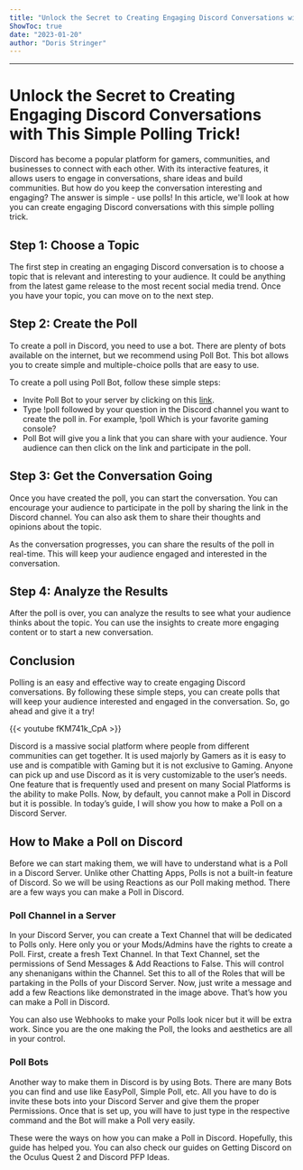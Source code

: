 ```yaml
---
title: "Unlock the Secret to Creating Engaging Discord Conversations with This Simple Polling Trick!"
ShowToc: true 
date: "2023-01-20"
author: "Doris Stringer"
---
```

*****
# Unlock the Secret to Creating Engaging Discord Conversations with This Simple Polling Trick!

Discord has become a popular platform for gamers, communities, and businesses to connect with each other. With its interactive features, it allows users to engage in conversations, share ideas and build communities. But how do you keep the conversation interesting and engaging? The answer is simple - use polls! In this article, we'll look at how you can create engaging Discord conversations with this simple polling trick.

## Step 1: Choose a Topic

The first step in creating an engaging Discord conversation is to choose a topic that is relevant and interesting to your audience. It could be anything from the latest game release to the most recent social media trend. Once you have your topic, you can move on to the next step.

## Step 2: Create the Poll

To create a poll in Discord, you need to use a bot. There are plenty of bots available on the internet, but we recommend using Poll Bot. This bot allows you to create simple and multiple-choice polls that are easy to use.

To create a poll using Poll Bot, follow these simple steps:

- Invite Poll Bot to your server by clicking on this [link](https://top.gg/bot/245492977212821504).
- Type !poll followed by your question in the Discord channel you want to create the poll in. For example, !poll Which is your favorite gaming console?
- Poll Bot will give you a link that you can share with your audience. Your audience can then click on the link and participate in the poll.

## Step 3: Get the Conversation Going

Once you have created the poll, you can start the conversation. You can encourage your audience to participate in the poll by sharing the link in the Discord channel. You can also ask them to share their thoughts and opinions about the topic.

As the conversation progresses, you can share the results of the poll in real-time. This will keep your audience engaged and interested in the conversation.

## Step 4: Analyze the Results

After the poll is over, you can analyze the results to see what your audience thinks about the topic. You can use the insights to create more engaging content or to start a new conversation.

## Conclusion

Polling is an easy and effective way to create engaging Discord conversations. By following these simple steps, you can create polls that will keep your audience interested and engaged in the conversation. So, go ahead and give it a try!

{{< youtube fKM741k_CpA >}} 



Discord is a massive social platform where people from different communities can get together. It is used majorly by Gamers as it is easy to use and is compatible with Gaming but it is not exclusive to Gaming. Anyone can pick up and use Discord as it is very customizable to the user’s needs. One feature that is frequently used and present on many Social Platforms is the ability to make Polls. Now, by default, you cannot make a Poll in Discord but it is possible. In today’s guide, I will show you how to make a Poll on a Discord Server.
 
## How to Make a Poll on Discord
 

 
Before we can start making them, we will have to understand what is a Poll in a Discord Server. Unlike other Chatting Apps, Polls is not a built-in feature of Discord. So we will be using Reactions as our Poll making method. There are a few ways you can make a Poll in Discord.
 
### Poll Channel in a Server
 
In your Discord Server, you can create a Text Channel that will be dedicated to Polls only. Here only you or your Mods/Admins have the rights to create a Poll. First, create a fresh Text Channel. In that Text Channel, set the permissions of Send Messages & Add Reactions to False. This will control any shenanigans within the Channel. Set this to all of the Roles that will be partaking in the Polls of your Discord Server. Now, just write a message and add a few Reactions like demonstrated in the image above. That’s how you can make a Poll in Discord.
 
You can also use Webhooks to make your Polls look nicer but it will be extra work. Since you are the one making the Poll, the looks and aesthetics are all in your control.
 
### Poll Bots
 
Another way to make them in Discord is by using Bots. There are many Bots you can find and use like EasyPoll, Simple Poll, etc. All you have to do is invite these bots into your Discord Server and give them the proper Permissions. Once that is set up, you will have to just type in the respective command and the Bot will make a Poll very easily.
 
These were the ways on how you can make a Poll in Discord. Hopefully, this guide has helped you. You can also check our guides on Getting Discord on the Oculus Quest 2 and Discord PFP Ideas.




